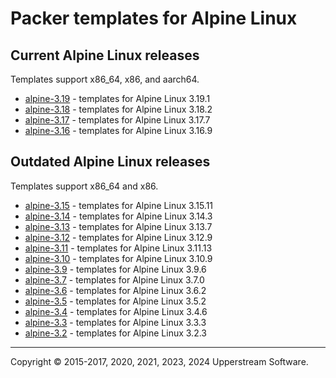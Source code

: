 # Packer templates for Alpine Linux

## Current Alpine Linux releases

Templates support x86_64, x86, and aarch64.

* [alpine-3.19](alpine-3.19/README.md) - templates for Alpine Linux 3.19.1
* [alpine-3.18](alpine-3.18/README.md) - templates for Alpine Linux 3.18.2
* [alpine-3.17](alpine-3.17/README.md) - templates for Alpine Linux 3.17.7
* [alpine-3.16](alpine-3.16/README.md) - templates for Alpine Linux 3.16.9

## Outdated Alpine Linux releases

Templates support x86_64 and x86.

* [alpine-3.15](alpine-3.15/README.md) - templates for Alpine Linux 3.15.11
* [alpine-3.14](alpine-3.14/README.md) - templates for Alpine Linux 3.14.3
* [alpine-3.13](alpine-3.13/README.md) - templates for Alpine Linux 3.13.7
* [alpine-3.12](alpine-3.12/README.md) - templates for Alpine Linux 3.12.9
* [alpine-3.11](alpine-3.11/README.md) - templates for Alpine Linux 3.11.13
* [alpine-3.10](alpine-3.10/README.md) - templates for Alpine Linux 3.10.9
* [alpine-3.9](alpine-3.9/README.md) - templates for Alpine Linux 3.9.6
* [alpine-3.7](alpine-3.7/README.md) - templates for Alpine Linux 3.7.0
* [alpine-3.6](alpine-3.6/README.md) - templates for Alpine Linux 3.6.2
* [alpine-3.5](alpine-3.5/README.md) - templates for Alpine Linux 3.5.2
* [alpine-3.4](alpine-3.4/README.md) - templates for Alpine Linux 3.4.6
* [alpine-3.3](alpine-3.3/README.md) - templates for Alpine Linux 3.3.3
* [alpine-3.2](alpine-3.2/README.md) - templates for Alpine Linux 3.2.3

- - -

Copyright &copy; 2015-2017, 2020, 2021, 2023, 2024 Upperstream Software.
